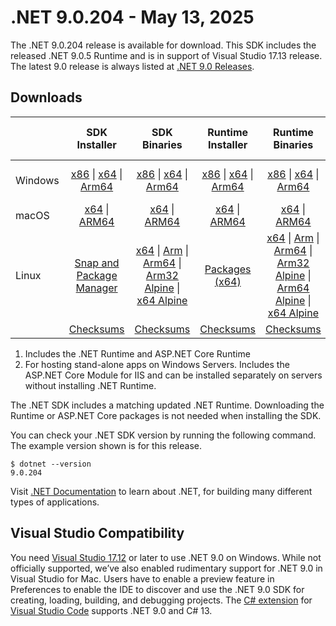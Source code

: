 # .NET 9.0.204 - May 13, 2025

The .NET 9.0.204 release is available for download. This SDK includes the  released .NET 9.0.5 Runtime and is in support of Visual Studio 17.13 release. The latest 9.0 release is always listed at [.NET 9.0 Releases](../README.md).

## Downloads

|           | SDK Installer                        | SDK Binaries                 | Runtime Installer                                        | Runtime Binaries                                 | ASP.NET Core Runtime           |Windows Desktop Runtime          |
| --------- | :------------------------------------------:     | :----------------------:                 | :---------------------------:                            | :-------------------------:                      | :-----------------:            | :-----------------:            |
| Windows   | [x86][dotnet-sdk-win-x86.exe] \| [x64][dotnet-sdk-win-x64.exe] \| [Arm64][dotnet-sdk-win-arm64.exe] | [x86][dotnet-sdk-win-x86.zip] \| [x64][dotnet-sdk-win-x64.zip] \|  [Arm64][dotnet-sdk-win-arm64.zip] | [x86][dotnet-runtime-win-x86.exe] \| [x64][dotnet-runtime-win-x64.exe] \| [Arm64][dotnet-runtime-win-arm64.exe] | [x86][dotnet-runtime-win-x86.zip] \| [x64][dotnet-runtime-win-x64.zip] \| [Arm64][dotnet-runtime-win-arm64.zip] | [x86][aspnetcore-runtime-win-x86.exe] \| [x64][aspnetcore-runtime-win-x64.exe] \| [Hosting Bundle][dotnet-hosting-win.exe] | [x86][windowsdesktop-runtime-win-x86.exe] \| [x64][windowsdesktop-runtime-win-x64.exe] \| [Arm64][windowsdesktop-runtime-win-arm64.exe] |
| macOS     | [x64][dotnet-sdk-osx-x64.pkg] \| [ARM64][dotnet-sdk-osx-arm64.pkg] | [x64][dotnet-sdk-osx-x64.tar.gz] \| [ARM64][dotnet-sdk-osx-arm64.tar.gz]  | [x64][dotnet-runtime-osx-x64.pkg] \| [ARM64][dotnet-runtime-osx-arm64.pkg] | [x64][dotnet-runtime-osx-x64.tar.gz] \| [ARM64][dotnet-runtime-osx-arm64.tar.gz]| [x64][aspnetcore-runtime-osx-x64.tar.gz] \| [ARM64][aspnetcore-runtime-osx-arm64.tar.gz] | - |
| Linux     |  [Snap and Package Manager](../install-linux.md)  | [x64][dotnet-sdk-linux-x64.tar.gz] \| [Arm][dotnet-sdk-linux-arm.tar.gz]  \| [Arm64][dotnet-sdk-linux-arm64.tar.gz] \| [Arm32 Alpine][dotnet-sdk-linux-musl-arm.tar.gz]  \| [x64 Alpine][dotnet-sdk-linux-musl-x64.tar.gz] | [Packages (x64)][linux-packages] | [x64][dotnet-runtime-linux-x64.tar.gz] \| [Arm][dotnet-runtime-linux-arm.tar.gz] \| [Arm64][dotnet-runtime-linux-arm64.tar.gz] \| [Arm32 Alpine][dotnet-runtime-linux-musl-arm.tar.gz] \| [Arm64 Alpine][dotnet-runtime-linux-musl-arm64.tar.gz] \| [x64 Alpine][dotnet-runtime-linux-musl-x64.tar.gz]  | [x64][aspnetcore-runtime-linux-x64.tar.gz]  \| [Arm][aspnetcore-runtime-linux-arm.tar.gz] \| [Arm64][aspnetcore-runtime-linux-arm64.tar.gz] \| [x64 Alpine][aspnetcore-runtime-linux-musl-x64.tar.gz] | - |
|  | [Checksums][checksums-sdk]                             | [Checksums][checksums-sdk]                                      | [Checksums][checksums-runtime]                             | [Checksums][checksums-runtime]  | [Checksums][checksums-runtime]  | [Checksums][checksums-runtime] |

1. Includes the .NET Runtime and ASP.NET Core Runtime
2. For hosting stand-alone apps on Windows Servers. Includes the ASP.NET Core Module for IIS and can be installed separately on servers without installing .NET Runtime.

The .NET SDK includes a matching updated .NET Runtime. Downloading the Runtime or ASP.NET Core packages is not needed when installing the SDK.

You can check your .NET SDK version by running the following command. The example version shown is for this release.

```console
$ dotnet --version
9.0.204
```

Visit [.NET Documentation](https://learn.microsoft.com/dotnet/) to learn about .NET, for building many different types of applications.

## Visual Studio Compatibility

You need [Visual Studio 17.12](https://visualstudio.microsoft.com) or later to use .NET 9.0 on Windows. While not officially supported, we’ve also enabled rudimentary support for .NET 9.0 in Visual Studio for Mac. Users have to enable a preview feature in Preferences to enable the IDE to discover and use the .NET 9.0 SDK for creating, loading, building, and debugging projects.
The [C# extension](https://code.visualstudio.com/docs/languages/dotnet) for [Visual Studio Code](https://code.visualstudio.com/) supports .NET 9.0 and C# 13.

[checksums-runtime]: https://builds.dotnet.microsoft.com/dotnet/checksums/9.0.5-sha.txt
[checksums-sdk]: https://builds.dotnet.microsoft.com/dotnet/checksums/9.0.5-sha.txt

[linux-packages]: ../install-linux.md

[//]: # ( Runtime 9.0.5)
[dotnet-runtime-linux-arm.tar.gz]: https://builds.dotnet.microsoft.com/dotnet/Runtime/9.0.5/dotnet-runtime-9.0.5-linux-arm.tar.gz
[dotnet-runtime-linux-arm64.tar.gz]: https://builds.dotnet.microsoft.com/dotnet/Runtime/9.0.5/dotnet-runtime-9.0.5-linux-arm64.tar.gz
[dotnet-runtime-linux-musl-arm.tar.gz]: https://builds.dotnet.microsoft.com/dotnet/Runtime/9.0.5/dotnet-runtime-9.0.5-linux-musl-arm.tar.gz
[dotnet-runtime-linux-musl-arm64.tar.gz]: https://builds.dotnet.microsoft.com/dotnet/Runtime/9.0.5/dotnet-runtime-9.0.5-linux-musl-arm64.tar.gz
[dotnet-runtime-linux-musl-x64.tar.gz]: https://builds.dotnet.microsoft.com/dotnet/Runtime/9.0.5/dotnet-runtime-9.0.5-linux-musl-x64.tar.gz
[dotnet-runtime-linux-x64.tar.gz]: https://builds.dotnet.microsoft.com/dotnet/Runtime/9.0.5/dotnet-runtime-9.0.5-linux-x64.tar.gz
[dotnet-runtime-osx-arm64.pkg]: https://builds.dotnet.microsoft.com/dotnet/Runtime/9.0.5/dotnet-runtime-9.0.5-osx-arm64.pkg
[dotnet-runtime-osx-arm64.tar.gz]: https://builds.dotnet.microsoft.com/dotnet/Runtime/9.0.5/dotnet-runtime-9.0.5-osx-arm64.tar.gz
[dotnet-runtime-osx-x64.pkg]: https://builds.dotnet.microsoft.com/dotnet/Runtime/9.0.5/dotnet-runtime-9.0.5-osx-x64.pkg
[dotnet-runtime-osx-x64.tar.gz]: https://builds.dotnet.microsoft.com/dotnet/Runtime/9.0.5/dotnet-runtime-9.0.5-osx-x64.tar.gz
[dotnet-runtime-win-arm64.exe]: https://builds.dotnet.microsoft.com/dotnet/Runtime/9.0.5/dotnet-runtime-9.0.5-win-arm64.exe
[dotnet-runtime-win-arm64.zip]: https://builds.dotnet.microsoft.com/dotnet/Runtime/9.0.5/dotnet-runtime-9.0.5-win-arm64.zip
[dotnet-runtime-win-x64.exe]: https://builds.dotnet.microsoft.com/dotnet/Runtime/9.0.5/dotnet-runtime-9.0.5-win-x64.exe
[dotnet-runtime-win-x64.zip]: https://builds.dotnet.microsoft.com/dotnet/Runtime/9.0.5/dotnet-runtime-9.0.5-win-x64.zip
[dotnet-runtime-win-x86.exe]: https://builds.dotnet.microsoft.com/dotnet/Runtime/9.0.5/dotnet-runtime-9.0.5-win-x86.exe
[dotnet-runtime-win-x86.zip]: https://builds.dotnet.microsoft.com/dotnet/Runtime/9.0.5/dotnet-runtime-9.0.5-win-x86.zip


[//]: # ( WindowsDesktop 9.0.5)
[windowsdesktop-runtime-win-arm64.exe]: https://builds.dotnet.microsoft.com/dotnet/WindowsDesktop/9.0.5/windowsdesktop-runtime-9.0.5-win-arm64.exe
[windowsdesktop-runtime-win-x64.exe]: https://builds.dotnet.microsoft.com/dotnet/WindowsDesktop/9.0.5/windowsdesktop-runtime-9.0.5-win-x64.exe
[windowsdesktop-runtime-win-x86.exe]: https://builds.dotnet.microsoft.com/dotnet/WindowsDesktop/9.0.5/windowsdesktop-runtime-9.0.5-win-x86.exe


[//]: # ( ASP 9.0.5)
[aspnetcore-runtime-linux-arm.tar.gz]: https://builds.dotnet.microsoft.com/dotnet/aspnetcore/Runtime/9.0.5/aspnetcore-runtime-9.0.5-linux-arm.tar.gz
[aspnetcore-runtime-linux-arm64.tar.gz]: https://builds.dotnet.microsoft.com/dotnet/aspnetcore/Runtime/9.0.5/aspnetcore-runtime-9.0.5-linux-arm64.tar.gz
[aspnetcore-runtime-linux-musl-x64.tar.gz]: https://builds.dotnet.microsoft.com/dotnet/aspnetcore/Runtime/9.0.5/aspnetcore-runtime-9.0.5-linux-musl-x64.tar.gz
[aspnetcore-runtime-linux-x64.tar.gz]: https://builds.dotnet.microsoft.com/dotnet/aspnetcore/Runtime/9.0.5/aspnetcore-runtime-9.0.5-linux-x64.tar.gz
[aspnetcore-runtime-osx-arm64.tar.gz]: https://builds.dotnet.microsoft.com/dotnet/aspnetcore/Runtime/9.0.5/aspnetcore-runtime-9.0.5-osx-arm64.tar.gz
[aspnetcore-runtime-osx-x64.tar.gz]: https://builds.dotnet.microsoft.com/dotnet/aspnetcore/Runtime/9.0.5/aspnetcore-runtime-9.0.5-osx-x64.tar.gz
[aspnetcore-runtime-win-x64.exe]: https://builds.dotnet.microsoft.com/dotnet/aspnetcore/Runtime/9.0.5/aspnetcore-runtime-9.0.5-win-x64.exe
[aspnetcore-runtime-win-x86.exe]: https://builds.dotnet.microsoft.com/dotnet/aspnetcore/Runtime/9.0.5/aspnetcore-runtime-9.0.5-win-x86.exe
[dotnet-hosting-win.exe]: https://builds.dotnet.microsoft.com/dotnet/aspnetcore/Runtime/9.0.5/dotnet-hosting-9.0.5-win.exe


[//]: # ( SDK 9.0.204)
[dotnet-sdk-linux-arm.tar.gz]: https://builds.dotnet.microsoft.com/dotnet/Sdk/9.0.204/dotnet-sdk-9.0.204-linux-arm.tar.gz
[dotnet-sdk-linux-arm64.tar.gz]: https://builds.dotnet.microsoft.com/dotnet/Sdk/9.0.204/dotnet-sdk-9.0.204-linux-arm64.tar.gz
[dotnet-sdk-linux-musl-arm.tar.gz]: https://builds.dotnet.microsoft.com/dotnet/Sdk/9.0.204/dotnet-sdk-9.0.204-linux-musl-arm.tar.gz
[dotnet-sdk-linux-musl-x64.tar.gz]: https://builds.dotnet.microsoft.com/dotnet/Sdk/9.0.204/dotnet-sdk-9.0.204-linux-musl-x64.tar.gz
[dotnet-sdk-linux-x64.tar.gz]: https://builds.dotnet.microsoft.com/dotnet/Sdk/9.0.204/dotnet-sdk-9.0.204-linux-x64.tar.gz
[dotnet-sdk-osx-arm64.pkg]: https://builds.dotnet.microsoft.com/dotnet/Sdk/9.0.204/dotnet-sdk-9.0.204-osx-arm64.pkg
[dotnet-sdk-osx-arm64.tar.gz]: https://builds.dotnet.microsoft.com/dotnet/Sdk/9.0.204/dotnet-sdk-9.0.204-osx-arm64.tar.gz
[dotnet-sdk-osx-x64.pkg]: https://builds.dotnet.microsoft.com/dotnet/Sdk/9.0.204/dotnet-sdk-9.0.204-osx-x64.pkg
[dotnet-sdk-osx-x64.tar.gz]: https://builds.dotnet.microsoft.com/dotnet/Sdk/9.0.204/dotnet-sdk-9.0.204-osx-x64.tar.gz
[dotnet-sdk-win-arm64.exe]: https://builds.dotnet.microsoft.com/dotnet/Sdk/9.0.204/dotnet-sdk-9.0.204-win-arm64.exe
[dotnet-sdk-win-arm64.zip]: https://builds.dotnet.microsoft.com/dotnet/Sdk/9.0.204/dotnet-sdk-9.0.204-win-arm64.zip
[dotnet-sdk-win-x64.exe]: https://builds.dotnet.microsoft.com/dotnet/Sdk/9.0.204/dotnet-sdk-9.0.204-win-x64.exe
[dotnet-sdk-win-x64.zip]: https://builds.dotnet.microsoft.com/dotnet/Sdk/9.0.204/dotnet-sdk-9.0.204-win-x64.zip
[dotnet-sdk-win-x86.exe]: https://builds.dotnet.microsoft.com/dotnet/Sdk/9.0.204/dotnet-sdk-9.0.204-win-x86.exe
[dotnet-sdk-win-x86.zip]: https://builds.dotnet.microsoft.com/dotnet/Sdk/9.0.204/dotnet-sdk-9.0.204-win-x86.zip

